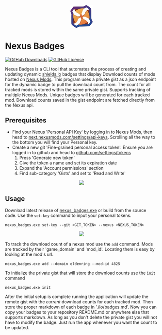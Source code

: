 [Shields-io]: https://shields.io/badges/dynamic-json-badge  
[Nexus]: https://www.nexusmods.com  
[Nexus-key]: https://next.nexusmods.com/settings/api-keys  
[Git-key]: https://github.com/settings/tokens?type=beta  
[Latest-dl]: https://github.com/WardLordRuby/nexus_badges/releases/download/v0.2.1/nexus_badges.exe
<div align="center">
    <img src="https://raw.githubusercontent.com/WardLordRuby/nexus_badges/refs/heads/main/assets/Icon.png" width="15%" height="15%">
</div>

# Nexus Badges
[![GitHub Downloads](https://img.shields.io/github/downloads/WardLordRuby/nexus_badges/total?label=Downloads&labelColor=%2323282e&color=%230e8726)][latest-dl]
[![GitHub License](https://img.shields.io/github/license/WardLordRuby/nexus_badges?label=License&labelColor=%2323282e)](LICENSE)  

Nexus Badges is a CLI tool that automates the process of creating and updating dynamic [shields.io][Shields-io] badges that display Download counts of mods hosted on
[Nexus Mods][Nexus]. This program uses a private gist as a json endpoint for the dynamic badge to pull the download count from. The count for all tracked mods is stored 
within the same private gist. Supports tracking of multiple Nexus Mods. Unique badges will be generated for each tracked mod. Download counts saved in the gist endpoint
are fetched directly from the Nexus api.  

## Prerequisites
- Find your Nexus 'Personal API Key' by logging in to Nexus Mods, then head to [next.nexusmods.com/settings/api-keys][Nexus-key]. Scrolling all the way to the bottom
  you will find your Personal key.
- Create a new git 'Fine-grained personal access token'. Ensure you are logged in to github and head to [github.com/settings/tokens][Git-key]
  1. Press 'Generate new token'
  2. Give the token a name and set its expiration date
  3. Expand the 'Account permissions' section
  4. Find sub-category 'Gists' and set to 'Read and Write'

<div align="center">
    <img src="https://i.imgur.com/1eNFHWu.png" width="80%">
</div>

## Usage
Download latest release of [nexus_badges.exe][Latest-dl] or build from the source code. Use the `set-key` command to input your personal tokens.  
```
nexus_badges.exe set-key --git <GIT_TOKEN> --nexus <NEXUS_TOKEN>
```

<div align="center">  
  <img src="https://i.imgur.com/888tw4j.png" width="70%">  
</div>  

To track the download count of a nexus mod use the `add` command. Mods are tracked by their 'game_domain' and 'mod_id'. Locating them is easy by looking at the mod's url.  
```
nexus_badges.exe add --domain eldenring --mod-id 4825
```
To initialize the private gist that will store the download counts use the `init` command  
```
nexus_badges.exe init
```

After the initial setup is complete running the application will update the remote gist with the _current_ download counts for each tracked mod. Then store the proper
markdown of each badge in './io/badges.md'. Now you can copy your badges to your repository README.md or anywhere else that supports markdown. As long as you don't delete
the private gist you will not have to modify the badge. Just run the app whenever you want the count to be updated.  
